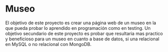 # Museo
El objetivo de este proyecto es crear una página web de un museo en la que pueda probar lo aprendido en programación como en testing. Un objetivo secundario de este proyecto es probar que resultaria mas practico y beneficioso para un museo en cuanto a base de datos, si una relacional en MySQL o no relacional con MongoDB.
